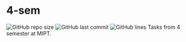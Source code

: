 # 4-sem
![GitHub repo size](https://img.shields.io/github/repo-size/derzhavin3016/4-sem?style=for-the-badge)
![GitHub last commit](https://img.shields.io/github/last-commit/derzhavin3016/4-sem?color=red&style=for-the-badge)
![GitHub lines](https://img.shields.io/tokei/lines/github/derzhavin3016/4-sem?style=for-the-badge)
Tasks from 4 semester at MIPT.
